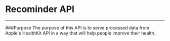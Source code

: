 # Recominder API
---
###Purpose
The purpose of this API is to serve processed data from Apple's HealthKit API in a way that will help people improve their health.